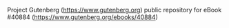 Project Gutenberg (https://www.gutenberg.org) public repository for eBook #40884 (https://www.gutenberg.org/ebooks/40884)
